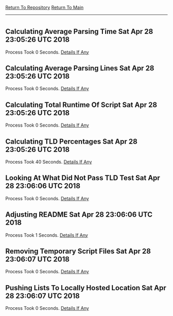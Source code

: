 [Return To Repository](https://github.com/deathbybandaid/piholeparser/)
[Return To Main](https://github.com/deathbybandaid/piholeparser/blob/dev-nomerge/RecentRunLogs/Mainlog.md)
____________________________________
# 
## Calculating Average Parsing Time Sat Apr 28 23:05:26 UTC 2018
Process Took 0 Seconds.
[Details If Any](https://github.com/deathbybandaid/piholeparser/blob/dev-nomerge/RecentRunLogs/TopLevelScripts/90-Completing-End-Tasks/10-Calculating-Average-Parsing-Time.md)

## Calculating Average Parsing Lines Sat Apr 28 23:05:26 UTC 2018
Process Took 0 Seconds.
[Details If Any](https://github.com/deathbybandaid/piholeparser/blob/dev-nomerge/RecentRunLogs/TopLevelScripts/90-Completing-End-Tasks/15-Calculating-Average-Parsing-Lines.md)

## Calculating Total Runtime Of Script Sat Apr 28 23:05:26 UTC 2018
Process Took 0 Seconds.
[Details If Any](https://github.com/deathbybandaid/piholeparser/blob/dev-nomerge/RecentRunLogs/TopLevelScripts/90-Completing-End-Tasks/20-Calculating-Total-Runtime-Of-Script.md)

## Calculating TLD Percentages Sat Apr 28 23:05:26 UTC 2018
Process Took 40 Seconds.
[Details If Any](https://github.com/deathbybandaid/piholeparser/blob/dev-nomerge/RecentRunLogs/TopLevelScripts/90-Completing-End-Tasks/65-Calculating-TLD-Percentages.md)

## Looking At What Did Not Pass TLD Test Sat Apr 28 23:06:06 UTC 2018
Process Took 0 Seconds.
[Details If Any](https://github.com/deathbybandaid/piholeparser/blob/dev-nomerge/RecentRunLogs/TopLevelScripts/90-Completing-End-Tasks/68-Looking-At-What-Did-Not-Pass-TLD-Test.md)

## Adjusting README Sat Apr 28 23:06:06 UTC 2018
Process Took 1 Seconds.
[Details If Any](https://github.com/deathbybandaid/piholeparser/blob/dev-nomerge/RecentRunLogs/TopLevelScripts/90-Completing-End-Tasks/70-Adjusting-README.md)

## Removing Temporary Script Files Sat Apr 28 23:06:07 UTC 2018
Process Took 0 Seconds.
[Details If Any](https://github.com/deathbybandaid/piholeparser/blob/dev-nomerge/RecentRunLogs/TopLevelScripts/90-Completing-End-Tasks/75-Removing-Temporary-Script-Files.md)

## Pushing Lists To Locally Hosted Location Sat Apr 28 23:06:07 UTC 2018
Process Took 0 Seconds.
[Details If Any](https://github.com/deathbybandaid/piholeparser/blob/dev-nomerge/RecentRunLogs/TopLevelScripts/90-Completing-End-Tasks/80-Pushing-Lists-To-Locally-Hosted-Location.md)

